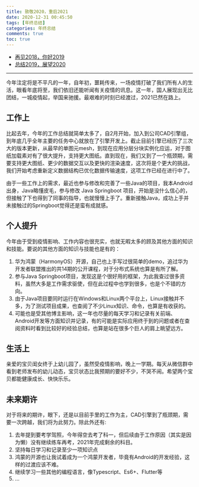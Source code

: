 ```yaml
---
title: 致敬2020，重启2021
date: 2020-12-31 00:45:50
tags: [年终总结]
categories: 年终总结
comments: true
toc: true
---
```


- [再见2018，你好2019](https://sogrey.top/article/%E5%86%8D%E8%A7%812018%EF%BC%8C%E4%BD%A0%E5%A5%BD2019/)
- [总结2019，展望2020](https://sogrey.top/article/zj2019-zw2020/)

----

今年注定将是不平凡的一年，自年初，噩耗传来，一场疫情打破了我们所有人的生活，眼看年底将至，我们依旧还能听闻有关疫情的讯息。这一年，国人展现出无比团结，一城疫情起，举国来驰援。最艰难的时刻已经渡过，2021已然在路上。

<!--more-->

## 工作上

比起去年，今年的工作总结就简单太多了，自2月开始，加入到公司CAD引擎组，到年底几乎全年主要的任务中心就放在了引擎开发上。截止目前引擎已经历了三次大的版本更新，从最早的单图元mesh，到现在应用分层分块实例化应运，对于图纸加载素对有了很大提升，支持更大图纸。直到现在，我们又到了一个瓶颈期，需要支持更大图纸、更少的数据交互以及更快的渲染速度，这次将是个更大的挑战，我们开始考虑重新定义数据结构已优化数据传输速度，这项工作已经在进行中了。

由于一些工作上的需求，最近也参与修改和完善了一些Java的项目，我本Android出身，Java略懂皮毛，参与修改 Java Springboot 项目，开始是没什么信心的，但接触了下也得到了同事的指导，也就慢慢上手了。重新接触Java，成功上手并未接触过的Springboot觉得还是蛮有成就感。

## 个人提升

今年由于受到疫情影响、工作内容也很充实，也就无暇太多的顾及其他方面的知识和技能。要说的其他方面的知识与技能也是有的：

1. 华为鸿蒙（HarmonyOS）开源，自己也上手写过很简单的demo，追过华为开发者联盟推出的共14期的公开课程，对于分布式系统也算是有所了解。
2. 参与Java Springboot项目，发现这是个很好用的框架，为此我查过很多资料，虽然大多是工作需求驱使，但在此过程中也学到很多，也是个不错的方向。
3. 由于Java项目要同时运行在Windows和Linux两个平台上，Linux接触并不多，为了测试项目成果，也查阅了不少Linux知识、命令，也算是有收获的。
4. 可能也是受其他博主影响，这一年也尽量的每天学习和记录有关前端、Android开发等方面知识并记录，有的可能是实际应用终于到的问题或者在查阅资料时看到比较好的经验总结，也算是站在很多个巨人的肩上眺望远方。

## 生活上

亲爱的宝贝闺女终于上幼儿园了，虽然受疫情影响，晚上一学期。每天从微信群中看到老师发布的幼儿动态，宝贝状态比我预期的要好不少，不哭不闹。希望两个宝贝都能健康成长、快快乐乐。

## 未来期许

对于将来的期许，眼下，还是以目前手里的工作为主，CAD引擎到了瓶颈期，需要一次跨越，我们将为此努力。除此外还有:

1. 去年提到要考学驾照，今年得空去考了科一，但后续由于工作原因（其实是因为懒）没有继续练车再考，2021年完成剩余的科目。
2. 坚持每日学习和记录至少一项知识点
3. 鸿蒙的开源也让我试着成为一个鸿蒙开发者，毕竟有Android的开发经验，这样的过渡应该不难。
4. 继续学习一些其他的编程语言，像Typescript、Es6+、Flutter等
5. ...

